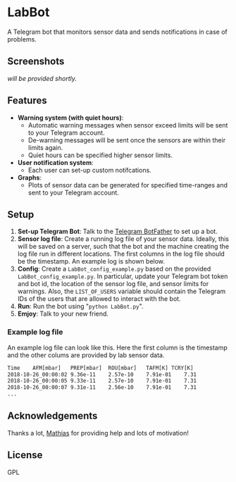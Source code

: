 # LabBot

A Telegram bot that monitors sensor data and sends notifications in case of problems.

## Screenshots

*will be provided shortly.*

## Features

* **Warning system (with quiet hours)**:
  + Automatic warning messages when sensor exceed limits will be sent to your Telegram account.
  + De-warning messages will be sent once the sensors are within their limits again.
  + Quiet hours can be specified higher sensor limits.
* **User notification system**:
  + Each user can set-up custom notifcations.
* **Graphs**:
  + Plots of sensor data can be generated for specified time-ranges and sent to your Telegram account.

## Setup

1. **Set-up Telegram Bot**:
Talk to the [Telegram BotFather](https://core.telegram.org/bots#6-botfather) to set up a bot.
1. **Sensor log file**:
Create a running log file of your sensor data. Ideally, this will be saved on a server, such that the bot and the machine creating the log file run in different locations. The first columns in the log file should be the timestamp. An example log is shown below.
1. **Config**:
Create a `LabBot_config_example.py` based on the provided `LabBot_config_example.py`. In particular, update your Telegram bot token and bot id, the location of the sensor log file, and sensor limits for warnings. Also, the `LIST_OF_USERS` variable should contain the Telegram IDs of the users that are allowed to interact with the bot.
1. **Run**:
Run the bot using "`python LabBot.py`".
1. **Emjoy**:
Talk to your new friend.

### Example log file

An example log file can look like this. Here the first column is the timestamp and the other colums are provided by lab sensor data.

```txt
Time	AFM[mbar]	PREP[mbar]	ROU[mbar]	TAFM[K]	TCRY[K]
2018-10-26_00:00:02	9.36e-11	2.57e-10	7.91e-01	7.31
2018-10-26_00:00:05	9.33e-11	2.57e-10	7.91e-01	7.31
2018-10-26_00:00:07	9.31e-11	2.56e-10	7.91e-01	7.31
...
```

## Acknowledgements

Thanks a lot, [Mathias](https://github.com/MathiasPoe) for providing help and lots of motivation!

License
----

GPL